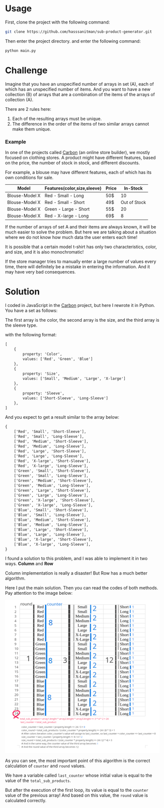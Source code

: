 # Usage

First, clone the project with the following command:
```bash
git clone https://github.com/hasssanitman/sub-product-generator.git
```
Then enter the project directory. and enter the following command:

```bash
python main.py
```

# Challenge

Imagine that you have an unspecified number of arrays in set (A), each of which has an unspecified number of items. And you want to have a new collection (B) of arrays that are a combination of the items of the arrays of collection (A).

There are 2 rules here:

1. Each of the resulting arrays must be unique.
2. The difference in the order of the items of two similar arrays cannot make them unique.


### Example

In one of the projects called [Carbon](https://www.hasssanitman.ir/casestudy/carbon.html "Carbon") (an online store builder), we mostly focused on clothing stores. A product might have different features, based on the price, the number of stock in stock, and different discounts.

For example, a blouse may have different features, each of which has its own conditions for sale.

| Model           | Features(color,size,sleeve) | Price | In-Stock    |
|-----------------|-----------------------------|-------|-------------|
| Blouse-Model X  | Red - Small - Long          | 50$   | 10          |
| Blouse-Model X  | Red - Small - Short         | 49$   | Out of Stock|   
| Blouse-Model X  | Green - Large - Short       | 55$   | 20          |   
| Blouse-Model X  | Red - X-large - Long        | 69$   | 8           |   

If the number of arrays of set A and their items are always known, it will be much easier to solve the problem. But here we are talking about a situation where we do not know how much data the user enters each time!

It is possible that a certain model t-shirt has only two characteristics, color, and size, and it is also monochromatic!

If the store manager tries to manually enter a large number of values every time, there will definitely be a mistake in entering the information. And it may have very bad consequences.

# Solution

I coded in JavaScript in the [Carbon](https://www.hasssanitman.ir/casestudy/carbon.html "Carbon") project, but here I rewrote it in Python.
You have a set as follows:

The first array is the color, the second array is the size, and the third array is the sleeve type.

with the following format:

```
[
    {
        property: 'Color',
        values: ['Red', 'Green', 'Blue']
    },
    {
        property: 'Size',
        values: ['Small', 'Medium', 'Large', 'X-large']
    },
    {
        property: 'Sleeve',
        values: ['Short-Sleeve', 'Long-Sleeve']
    },
]
```
And you expect to get a result similar to the array below:

```
{
    ['Red', 'Small', 'Short-Sleeve'],
    ['Red', 'Small', 'Long-Sleeve'],
    ['Red', 'Medium', 'Short-Sleeve'],
    ['Red', 'Medium', 'Long-Sleeve'],
    ['Red', 'Large', 'Short-Sleeve'],
    ['Red', 'Large', 'Long-Sleeve'],
    ['Red', 'X-large', 'Short-Sleeve'],
    ['Red', 'X-large', 'Long-Sleeve'],
    ['Green', 'Small', 'Short-Sleeve'],
    ['Green', 'Small', 'Long-Sleeve'],
    ['Green', 'Medium', 'Short-Sleeve'],
    ['Green', 'Medium', 'Long-Sleeve'],
    ['Green', 'Large', 'Short-Sleeve'],
    ['Green', 'Large', 'Long-Sleeve'],
    ['Green', 'X-large', 'Short-Sleeve'],
    ['Green', 'X-large', 'Long-Sleeve'],
    ['Blue', 'Small', 'Short-Sleeve'],
    ['Blue', 'Small', 'Long-Sleeve'],
    ['Blue', 'Medium', 'Short-Sleeve'],
    ['Blue', 'Medium', 'Long-Sleeve'],
    ['Blue', 'Large', 'Short-Sleeve'],
    ['Blue', 'Large', 'Long-Sleeve'],
    ['Blue', 'X-large', 'Short-Sleeve'],
    ['Blue', 'X-large', 'Long-Sleeve'],
}
```

I found a solution to this problem, and I was able to implement it in two ways. **Column** and **Row**


Column implementation is really a disaster!
But Row has a much better algorithm.

Here I put the main solution. Then you can read the codes of both methods.
Pay attention to the image below:

![image](https://raw.githubusercontent.com/hasssanitman/sub-product-generator/master/sub_products.png)

As you can see, the most important point of this algorithm is the correct calculation of `counter` and `round` values.

We have a variable called `last_counter` whose initial value is equal to the value of the `total_sub_products`.

But after the execution of the first loop, its value is equal to the `counter` value of the previous array!
And based on this value, the `round` value is calculated correctly.


